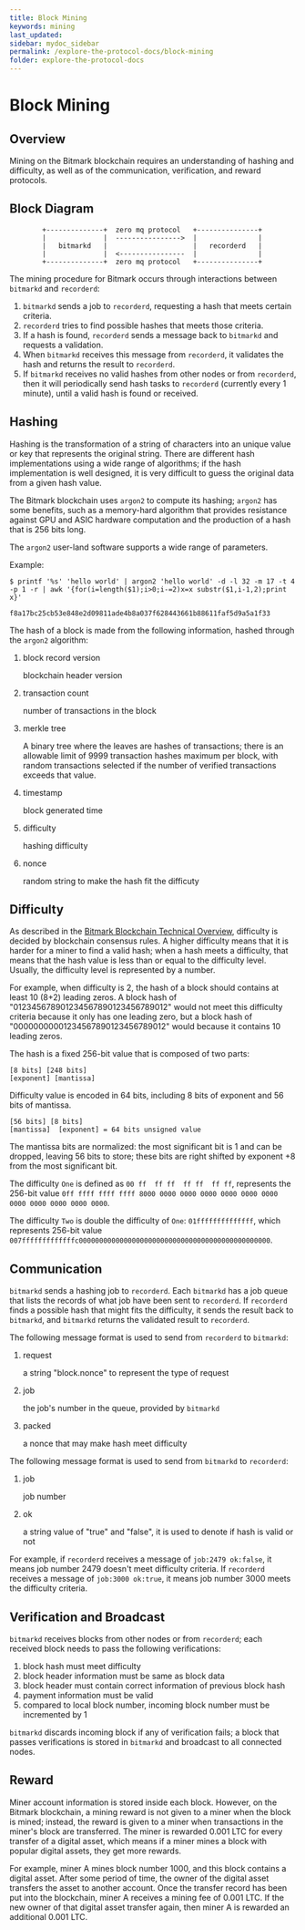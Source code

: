 ```yaml
---
title: Block Mining
keywords: mining
last_updated: 
sidebar: mydoc_sidebar
permalink: /explore-the-protocol-docs/block-mining
folder: explore-the-protocol-docs
---
```


# Block Mining

## Overview

Mining on the Bitmark blockchain requires an understanding of hashing and difficulty, as well as of the communication, verification, and reward protocols.

## Block Diagram

            +--------------+  zero mq protocol   +---------------+
            |              |  ---------------->  |               |
            |   bitmarkd   |                     |   recorderd   |
            |              |  <----------------  |               |
            +--------------+  zero mq protocol   +---------------+

The mining procedure for Bitmark occurs through interactions between `bitmarkd` and `recorderd`: 
1. `bitmarkd` sends a job to `recorderd`, requesting a hash that meets certain criteria.
1. `recorderd` tries to find possible hashes that meets those criteria.
1. If a hash is found, `recorderd` sends a message back to `bitmarkd` and requests a validation.
1. When `bitmarkd` receives this message from `recorderd`, it validates the hash and returns the result to `recorderd`.
1. If `bitmarkd` receives no valid hashes from other nodes or from `recorderd`, then it will periodically send hash tasks to `recorderd` (currently every 1 minute), until a valid hash is found or received.

## Hashing

Hashing is the transformation of a string of characters into an unique value or key that represents the original string. There are different hash implementations using a wide range of algorithms; if the hash implementation is well designed, it is very difficult to guess the original data from a given hash value.

The Bitmark blockchain uses `argon2` to compute its hashing; `argon2` has some benefits, such as a memory-hard algorithm that provides resistance against GPU and ASIC hardware computation and the production of a hash that is 256 bits long.

The `argon2` user-land software supports a wide range of parameters. 

Example:
```shell
$ printf '%s' 'hello world' | argon2 'hello world' -d -l 32 -m 17 -t 4 -p 1 -r | awk '{for(i=length($1);i>0;i-=2)x=x substr($1,i-1,2);print x}'

f8a17bc25cb53e848e2d09811ade4b8a037f628443661b88611faf5d9a5a1f33
```

The hash of a block is made from the following information, hashed through the `argon2` algorithm:

1. block record version

    blockchain header version

1. transaction count

    number of transactions in the block

1. merkle tree

    A binary tree where the leaves are hashes of transactions; there is an allowable limit of 9999 transaction hashes maximum per block, with random transactions selected if the number of verified transactions exceeds that value.

1. timestamp

    block generated time

1. difficulty

    hashing difficulty

1. nonce

    random string to make the hash fit the difficuty

## Difficulty

As described in the [Bitmark Blockchain Technical Overview](bitmark-blockchain-overview.md#block-hashing-argon2-difficulty-proof-of-work-), difficulty is decided by blockchain consensus rules. A higher difficulty means that it is harder for a miner to find a valid hash; when a hash meets a difficulty, that means that the hash value is less than or equal to the difficulty level. Usually, the difficulty level is represented by a number.

For example, when difficulty is 2, the hash of a block should contains at least 10 (8+2) leading zeros. A block hash of "012345678901234567890123456789012" would not meet this difficulty criteria because it only has one leading zero, but a block hash of "00000000001234567890123456789012" would because it contains 10 leading zeros.

The hash is a fixed 256-bit value that is composed of two parts:

    [8 bits] [248 bits]
    [exponent] [mantissa]

Difficulty value is encoded in 64 bits, including 8 bits of exponent and 56 bits of mantissa.

    [56 bits] [8 bits]
    [mantissa]  [exponent] = 64 bits unsigned value

The mantissa bits are normalized: the most significant bit is 1 and can be dropped, leaving 56 bits to store; these bits are right shifted by exponent +8 from the most significant bit.

The difficulty `One` is defined as `00 ff  ff ff  ff ff  ff ff`, represents the 256-bit value `0ff ffff ffff ffff 8000 0000 0000 0000 0000 0000 0000 0000 0000 0000 0000 0000`.

The difficulty `Two` is  double the difficulty of `One`: `01ffffffffffffff`, which represents 256-bit value `007fffffffffffffc00000000000000000000000000000000000000000000000`.

## Communication

`bitmarkd` sends a hashing job to `recorderd`. Each `bitmarkd` has a job queue that lists the records of what job have been sent to `recorderd`. If `recorderd` finds a possible hash that might fits the difficulty, it sends the result back to `bitmarkd`, and `bitmarkd` returns the validated result  to `recorderd`.

The following message format is used to send from `recorderd` to `bitmarkd`:

1. request

    a string "block.nonce" to represent the type of request

1. job

   the job's number in the queue, provided by `bitmarkd`

1. packed

    a nonce that may make hash meet difficulty

The following message format is used to send from  `bitmarkd` to `recorderd`:

1. job

    job number

1. ok

    a string value of "true" and "false", it is used to denote if hash is valid or not

For example, if `recorderd` receives a message of `job:2479 ok:false`, it means job number 2479 doesn't meet difficulty criteria. If `recorderd` receives a message of `job:3000 ok:true`, it means job number 3000 meets the difficulty criteria.

## Verification and Broadcast

`bitmarkd` receives blocks from other nodes or from `recorderd`; each received block needs to pass the following verifications:

1. block hash must meet difficulty
1. block header information must be same as block data
1. block header must contain correct information of previous block hash
1. payment information must be valid
1. compared to local block number, incoming block number must be incremented by 1

`bitmarkd` discards incoming block if any of verification fails; a block that passes verifications is stored in `bitmarkd` and broadcast to all connected nodes.

## Reward

Miner account information is stored inside each block. However, on the Bitmark blockchain, a mining reward is not given to a miner when the block is mined; instead, the reward is given to a miner when transactions in the miner's block are transferred. The miner is rewarded 0.001 LTC for every transfer of a digital asset, which means if a miner mines a block with popular digital assets, they get more rewards.

For example, miner A mines block number 1000, and this block contains a digital asset. After some period of time, the owner of the digital asset transfers the asset to another account. Once the transfer record has been put into the blockchain, miner A receives a mining fee of 0.001 LTC. If the new owner of that digital asset transfer again, then miner A is rewarded an additional 0.001 LTC.
